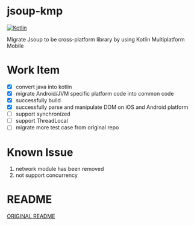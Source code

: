# jsoup-kmp
[![Kotlin](https://img.shields.io/badge/kotlin-1.6.10-blue.svg?logo=kotlin)](http://kotlinlang.org)

Migrate Jsoup to be cross-platform library by using Kotlin Multiplatform Mobile

# Work Item
- [x] convert java into kotlin
- [x] migrate Android/JVM specific platform code into common code
- [x] successfully build
- [x] successfully parse and manipulate DOM on iOS and Android platform
- [ ] support synchronized
- [ ] support ThreadLocal
- [ ] migrate more test case from original repo

# Known Issue
1. network module has been removed
2. not support concurrency

# README
[ORIGINAL README](README-ORIGINAL.md)
